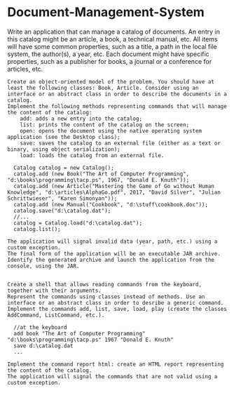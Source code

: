 # Document-Management-System
Write an application that can manage a catalog of documents. An entry in this catalog might be an article, a book, a technical manual, etc. All items will have some common properties, such as a title, a path in the local file system, the author(s), a year, etc. Each document might have specific properties, such as a publisher for books, a journal or a conference for articles, etc.


    Create an object-oriented model of the problem. You should have at least the following classes: Book, Article. Consider using an interface or an abstract class in order to describe the documents in a catalog.
    Implement the following methods representing commands that will manage the content of the catalog:
        add: adds a new entry into the catalog;
        list: prints the content of the catalog on the screen;
        open: opens the document using the native operating system application (see the Desktop class);
        save: saves the catalog to an external file (either as a text or binary, using object serialization);
        load: loads the catalog from an external file. 

      Catalog catalog = new Catalog();
      catalog.add (new Book("The Art of Computer Programming", "d:\books\programming\tacp.ps", 1967, "Donald E. Knuth"));  
      catalog.add (new Article("Mastering the Game of Go without Human Knowledge", "d:\articles\AlphaGo.pdf", 2017, "David Silver", "Julian Schrittwieser", "Karen Simonyan"));
      catalog.add (new Manual("Cookbook", "d:\stuff\cookbook.doc"));
      catalog.save("d:\catalog.dat");
      //...
      catalog = Catalog.load("d:\catalog.dat");
      catalog.list();

    The application will signal invalid data (year, path, etc.) using a custom exception.
    The final form of the application will be an executable JAR archive. Identify the generated archive and launch the application from the console, using the JAR. 


    Create a shell that allows reading commands from the keyboard, together with their arguments.
    Represent the commands using classes instead of methods. Use an interface or an abstract class in order to desribe a generic command.
    Implement the commands add, list, save, load, play (create the classes AddCommand, ListCommand, etc.).

      //at the keyboard
      add book "The Art of Computer Programming" "d:\books\programming\tacp.ps" 1967 "Donald E. Knuth"
      save d:\catalog.dat
      ...  

    Implement the command report html: create an HTML report representing the content of the catalog.
    The application will signal the commands that are not valid using a custom exception. 

